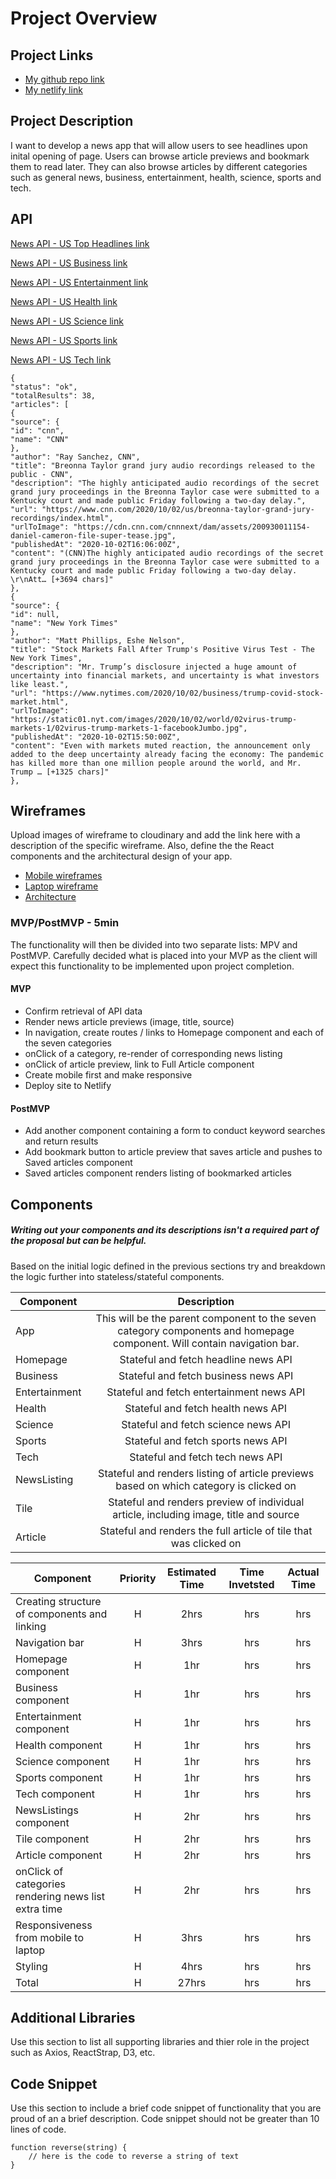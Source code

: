 # Project Overview

## Project Links

- [My github repo link](https://github.com/kimrass14/project2-react)
- [My netlify link](https://project-2-react.netlify.app/)

## Project Description

I want to develop a news app that will allow users to see headlines upon inital opening of page. Users can browse article previews and bookmark them to read later. They can also browse articles by different categories such as general news, business, entertainment, health, science, sports and tech.

## API

[News API - US Top Headlines link](https://newsapi.org/v2/top-headlines?country=us&apiKey=55b8ac4b6e5941b4b92ffeaa3700fe53)

[News API - US Business link](https://newsapi.org/v2/top-headlines?country=us&category=business&apiKey=55b8ac4b6e5941b4b92ffeaa3700fe53)

[News API - US Entertainment link](https://newsapi.org/v2/top-headlines?country=us&category=entertainment&apiKey=55b8ac4b6e5941b4b92ffeaa3700fe53)

[News API - US Health link](https://newsapi.org/v2/top-headlines?country=us&category=health&apiKey=55b8ac4b6e5941b4b92ffeaa3700fe53)

[News API - US Science link](https://newsapi.org/v2/top-headlines?country=us&category=science&apiKey=55b8ac4b6e5941b4b92ffeaa3700fe53)

[News API - US Sports link](https://newsapi.org/v2/top-headlines?country=us&category=sports&apiKey=55b8ac4b6e5941b4b92ffeaa3700fe53)

[News API - US Tech link](https://newsapi.org/v2/top-headlines?country=us&category=technology&apiKey=55b8ac4b6e5941b4b92ffeaa3700fe53)

```
{
"status": "ok",
"totalResults": 38,
"articles": [
{
"source": {
"id": "cnn",
"name": "CNN"
},
"author": "Ray Sanchez, CNN",
"title": "Breonna Taylor grand jury audio recordings released to the public - CNN",
"description": "The highly anticipated audio recordings of the secret grand jury proceedings in the Breonna Taylor case were submitted to a Kentucky court and made public Friday following a two-day delay.",
"url": "https://www.cnn.com/2020/10/02/us/breonna-taylor-grand-jury-recordings/index.html",
"urlToImage": "https://cdn.cnn.com/cnnnext/dam/assets/200930011154-daniel-cameron-file-super-tease.jpg",
"publishedAt": "2020-10-02T16:06:00Z",
"content": "(CNN)The highly anticipated audio recordings of the secret grand jury proceedings in the Breonna Taylor case were submitted to a Kentucky court and made public Friday following a two-day delay. \r\nAtt… [+3694 chars]"
},
{
"source": {
"id": null,
"name": "New York Times"
},
"author": "Matt Phillips, Eshe Nelson",
"title": "Stock Markets Fall After Trump's Positive Virus Test - The New York Times",
"description": "Mr. Trump’s disclosure injected a huge amount of uncertainty into financial markets, and uncertainty is what investors like least.",
"url": "https://www.nytimes.com/2020/10/02/business/trump-covid-stock-market.html",
"urlToImage": "https://static01.nyt.com/images/2020/10/02/world/02virus-trump-markets-1/02virus-trump-markets-1-facebookJumbo.jpg",
"publishedAt": "2020-10-02T15:50:00Z",
"content": "Even with markets muted reaction, the announcement only added to the deep uncertainty already facing the economy: The pandemic has killed more than one million people around the world, and Mr. Trump … [+1325 chars]"
},
```


## Wireframes

Upload images of wireframe to cloudinary and add the link here with a description of the specific wireframe. Also, define the the React components and the architectural design of your app.

- [Mobile wireframes](https://res.cloudinary.com/dzxytz23k/image/upload/v1601663309/SEI%20-%20Project%202/IMG-3794_so8m9z.jpg)
- [Laptop wireframe](https://res.cloudinary.com/dzxytz23k/image/upload/v1601663309/SEI%20-%20Project%202/IMG-3795_idmfjl.jpg)
- [Architecture](https://docs.google.com/drawings/d/1iy7YauR9sp2b4lV-bjIHMD1sanXL0K9Yw-xD2r5Xfxc/edit?usp=sharing)


### MVP/PostMVP - 5min

The functionality will then be divided into two separate lists: MPV and PostMVP.  Carefully decided what is placed into your MVP as the client will expect this functionality to be implemented upon project completion.  

#### MVP
- Confirm retrieval of API data
- Render news article previews (image, title, source)
- In navigation, create routes / links to Homepage component and each of the seven categories
- onClick of a category, re-render of corresponding news listing
- onClick of article preview, link to Full Article component
- Create mobile first and make responsive
- Deploy site to Netlify

#### PostMVP

- Add another component containing a form to conduct keyword searches and return results
- Add bookmark button to article preview that saves article and pushes to Saved articles component
- Saved articles component renders listing of bookmarked articles

## Components
##### Writing out your components and its descriptions isn't a required part of the proposal but can be helpful.

Based on the initial logic defined in the previous sections try and breakdown the logic further into stateless/stateful components. 

| Component | Description | 
| --- | :---: |  
| App | This will be the parent component to the seven category components and homepage component. Will contain navigation bar.|
| Homepage | Stateful and fetch headline news API |
| Business | Stateful and fetch business news API | 
| Entertainment | Stateful and fetch entertainment news API |
| Health | Stateful and fetch health news API | 
| Science | Stateful and fetch science news API |
| Sports | Stateful and fetch sports news API | 
| Tech | Stateful and fetch tech news API | 
| NewsListing | Stateful and renders listing of article previews based on which category is clicked on |
| Tile | Stateful and renders preview of individual article, including image, title and source |
| Article | Stateful and renders the full article of tile that was clicked on| 


| Component | Priority | Estimated Time | Time Invetsted | Actual Time |
| --- | :---: |  :---: | :---: | :---: |
| Creating structure of components and linking | H | 2hrs| hrs | hrs |
| Navigation bar | H | 3hrs| hrs | hrs |
| Homepage component | H | 1hr| hrs | hrs |
| Business component | H | 1hr| hrs | hrs |
| Entertainment component | H | 1hr| hrs | hrs |
| Health component | H | 1hr| hrs | hrs |
| Science component | H | 1hr| hrs | hrs |
| Sports component | H | 1hr| hrs | hrs |
| Tech component | H | 1hr| hrs | hrs |
| NewsListings component | H | 2hr| hrs | hrs |
| Tile component | H | 2hr| hrs | hrs |
| Article component | H | 2hr| hrs | hrs |
| onClick of categories rendering news list extra time | H | 2hr| hrs | hrs |
| Responsiveness from mobile to laptop | H | 3hrs| hrs | hrs |
| Styling | H | 4hrs| hrs | hrs |
| Total | H | 27hrs| hrs | hrs |

## Additional Libraries
 Use this section to list all supporting libraries and thier role in the project such as Axios, ReactStrap, D3, etc. 

## Code Snippet

Use this section to include a brief code snippet of functionality that you are proud of an a brief description.  Code snippet should not be greater than 10 lines of code. 

```
function reverse(string) {
	// here is the code to reverse a string of text
}
```
